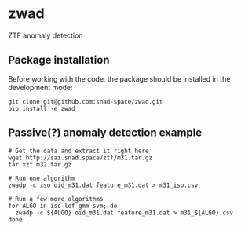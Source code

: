 # zwad
ZTF anomaly detection

## Package installation
Before working with the code, the package should be installed in the development
mode:
```shell
git clone git@github.com:snad-space/zwad.git
pip install -e zwad
```

## Passive(?) anomaly detection example

```shell
# Get the data and extract it right here
wget http://sai.snad.space/ztf/m31.tar.gz
tar xzf m32.tar.gz

# Run one algorithm
zwadp -c iso oid_m31.dat feature_m31.dat > m31_iso.csv

# Run a few more algorithms
for ALGO in iso lof gmm svm; do
  zwadp -c ${ALGO} oid_m31.dat feature_m31.dat > m31_${ALGO}.csv
done
```
